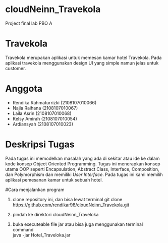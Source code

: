 # cloudNeinn_Travekola
Project final lab PBO A

# Travekola
Travekola merupakan aplikasi untuk memesan kamar hotel Travekola. 
Pada aplikasi travekola menggunakan design UI yang simple namun jelas untuk customer.

# Anggota
- Rendika Rahmaturrizki (2108107010066)
- Najla Raihana (2108107010067)
- Laila Asrin (2108107010068)
- Kelsy Amirah (2108107010054)
- Ardiansyah (2108107010023)

# Deskripsi Tugas
Pada tugas ini memodelkan masalah yang ada di sekitar atau ide ke dalam kode konsep Object Oriented Programming. Tugas ini menerapkan konsep utama OOP seperti Encapsulation, Abstract Class, Interface, Composition, dan Polymorphism dan memiliki *User Interface*. Pada tugas ini kami memilih aplikasi pemesanan kamar untuk sebuah hotel.

#Cara menjalankan program
1. clone repository ini, dan bisa lewat terminal
git clone https://github.com/rendikar98/cloudNeinn_Travekola.git

2. pindah ke direktori cloudNeinn_Traveloka

3. buka executeable file jar atau bisa juga menggunakan terminal command <br />
java -jar Hotel_Traveloka.jar
